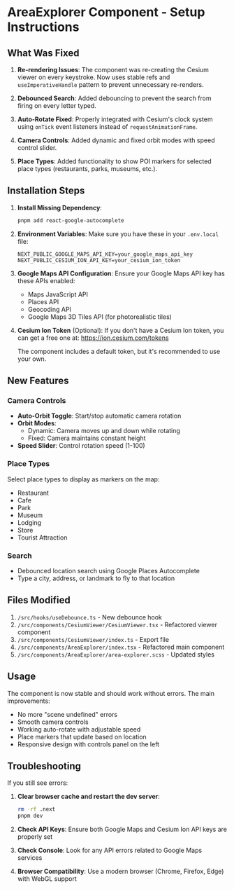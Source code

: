 # AreaExplorer Component - Setup Instructions

## What Was Fixed

1. **Re-rendering Issues**: The component was re-creating the Cesium viewer on every keystroke. Now uses stable refs and `useImperativeHandle` pattern to prevent unnecessary re-renders.

2. **Debounced Search**: Added debouncing to prevent the search from firing on every letter typed.

3. **Auto-Rotate Fixed**: Properly integrated with Cesium's clock system using `onTick` event listeners instead of `requestAnimationFrame`.

4. **Camera Controls**: Added dynamic and fixed orbit modes with speed control slider.

5. **Place Types**: Added functionality to show POI markers for selected place types (restaurants, parks, museums, etc.).

## Installation Steps

1. **Install Missing Dependency**:
   ```bash
   pnpm add react-google-autocomplete
   ```

2. **Environment Variables**: 
   Make sure you have these in your `.env.local` file:
   ```
   NEXT_PUBLIC_GOOGLE_MAPS_API_KEY=your_google_maps_api_key
   NEXT_PUBLIC_CESIUM_ION_API_KEY=your_cesium_ion_token
   ```

3. **Google Maps API Configuration**:
   Ensure your Google Maps API key has these APIs enabled:
   - Maps JavaScript API
   - Places API
   - Geocoding API
   - Google Maps 3D Tiles API (for photorealistic tiles)

4. **Cesium Ion Token** (Optional):
   If you don't have a Cesium Ion token, you can get a free one at:
   https://ion.cesium.com/tokens
   
   The component includes a default token, but it's recommended to use your own.

## New Features

### Camera Controls
- **Auto-Orbit Toggle**: Start/stop automatic camera rotation
- **Orbit Modes**: 
  - Dynamic: Camera moves up and down while rotating
  - Fixed: Camera maintains constant height
- **Speed Slider**: Control rotation speed (1-100)

### Place Types
Select place types to display as markers on the map:
- Restaurant
- Cafe
- Park
- Museum
- Lodging
- Store
- Tourist Attraction

### Search
- Debounced location search using Google Places Autocomplete
- Type a city, address, or landmark to fly to that location

## Files Modified

1. `/src/hooks/useDebounce.ts` - New debounce hook
2. `/src/components/CesiumViewer/CesiumViewer.tsx` - Refactored viewer component
3. `/src/components/CesiumViewer/index.ts` - Export file
4. `/src/components/AreaExplorer/index.tsx` - Refactored main component
5. `/src/components/AreaExplorer/area-explorer.scss` - Updated styles

## Usage

The component is now stable and should work without errors. The main improvements:

- No more "scene undefined" errors
- Smooth camera controls
- Working auto-rotate with adjustable speed
- Place markers that update based on location
- Responsive design with controls panel on the left

## Troubleshooting

If you still see errors:

1. **Clear browser cache and restart the dev server**:
   ```bash
   rm -rf .next
   pnpm dev
   ```

2. **Check API Keys**: Ensure both Google Maps and Cesium Ion API keys are properly set

3. **Check Console**: Look for any API errors related to Google Maps services

4. **Browser Compatibility**: Use a modern browser (Chrome, Firefox, Edge) with WebGL support
